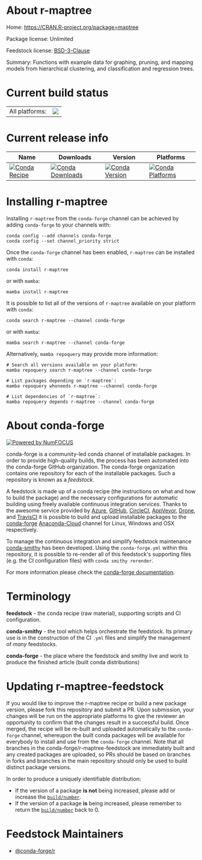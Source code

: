 About r-maptree
===============

Home: https://CRAN.R-project.org/package=maptree

Package license: Unlimited

Feedstock license: [BSD-3-Clause](https://github.com/conda-forge/r-maptree-feedstock/blob/main/LICENSE.txt)

Summary: Functions with example data for graphing, pruning, and mapping models from hierarchical clustering, and classification and regression trees.

Current build status
====================


<table><tr><td>All platforms:</td>
    <td>
      <a href="https://dev.azure.com/conda-forge/feedstock-builds/_build/latest?definitionId=2365&branchName=main">
        <img src="https://dev.azure.com/conda-forge/feedstock-builds/_apis/build/status/r-maptree-feedstock?branchName=main">
      </a>
    </td>
  </tr>
</table>

Current release info
====================

| Name | Downloads | Version | Platforms |
| --- | --- | --- | --- |
| [![Conda Recipe](https://img.shields.io/badge/recipe-r--maptree-green.svg)](https://anaconda.org/conda-forge/r-maptree) | [![Conda Downloads](https://img.shields.io/conda/dn/conda-forge/r-maptree.svg)](https://anaconda.org/conda-forge/r-maptree) | [![Conda Version](https://img.shields.io/conda/vn/conda-forge/r-maptree.svg)](https://anaconda.org/conda-forge/r-maptree) | [![Conda Platforms](https://img.shields.io/conda/pn/conda-forge/r-maptree.svg)](https://anaconda.org/conda-forge/r-maptree) |

Installing r-maptree
====================

Installing `r-maptree` from the `conda-forge` channel can be achieved by adding `conda-forge` to your channels with:

```
conda config --add channels conda-forge
conda config --set channel_priority strict
```

Once the `conda-forge` channel has been enabled, `r-maptree` can be installed with `conda`:

```
conda install r-maptree
```

or with `mamba`:

```
mamba install r-maptree
```

It is possible to list all of the versions of `r-maptree` available on your platform with `conda`:

```
conda search r-maptree --channel conda-forge
```

or with `mamba`:

```
mamba search r-maptree --channel conda-forge
```

Alternatively, `mamba repoquery` may provide more information:

```
# Search all versions available on your platform:
mamba repoquery search r-maptree --channel conda-forge

# List packages depending on `r-maptree`:
mamba repoquery whoneeds r-maptree --channel conda-forge

# List dependencies of `r-maptree`:
mamba repoquery depends r-maptree --channel conda-forge
```


About conda-forge
=================

[![Powered by
NumFOCUS](https://img.shields.io/badge/powered%20by-NumFOCUS-orange.svg?style=flat&colorA=E1523D&colorB=007D8A)](https://numfocus.org)

conda-forge is a community-led conda channel of installable packages.
In order to provide high-quality builds, the process has been automated into the
conda-forge GitHub organization. The conda-forge organization contains one repository
for each of the installable packages. Such a repository is known as a *feedstock*.

A feedstock is made up of a conda recipe (the instructions on what and how to build
the package) and the necessary configurations for automatic building using freely
available continuous integration services. Thanks to the awesome service provided by
[Azure](https://azure.microsoft.com/en-us/services/devops/), [GitHub](https://github.com/),
[CircleCI](https://circleci.com/), [AppVeyor](https://www.appveyor.com/),
[Drone](https://cloud.drone.io/welcome), and [TravisCI](https://travis-ci.com/)
it is possible to build and upload installable packages to the
[conda-forge](https://anaconda.org/conda-forge) [Anaconda-Cloud](https://anaconda.org/)
channel for Linux, Windows and OSX respectively.

To manage the continuous integration and simplify feedstock maintenance
[conda-smithy](https://github.com/conda-forge/conda-smithy) has been developed.
Using the ``conda-forge.yml`` within this repository, it is possible to re-render all of
this feedstock's supporting files (e.g. the CI configuration files) with ``conda smithy rerender``.

For more information please check the [conda-forge documentation](https://conda-forge.org/docs/).

Terminology
===========

**feedstock** - the conda recipe (raw material), supporting scripts and CI configuration.

**conda-smithy** - the tool which helps orchestrate the feedstock.
                   Its primary use is in the construction of the CI ``.yml`` files
                   and simplify the management of *many* feedstocks.

**conda-forge** - the place where the feedstock and smithy live and work to
                  produce the finished article (built conda distributions)


Updating r-maptree-feedstock
============================

If you would like to improve the r-maptree recipe or build a new
package version, please fork this repository and submit a PR. Upon submission,
your changes will be run on the appropriate platforms to give the reviewer an
opportunity to confirm that the changes result in a successful build. Once
merged, the recipe will be re-built and uploaded automatically to the
`conda-forge` channel, whereupon the built conda packages will be available for
everybody to install and use from the `conda-forge` channel.
Note that all branches in the conda-forge/r-maptree-feedstock are
immediately built and any created packages are uploaded, so PRs should be based
on branches in forks and branches in the main repository should only be used to
build distinct package versions.

In order to produce a uniquely identifiable distribution:
 * If the version of a package **is not** being increased, please add or increase
   the [``build/number``](https://docs.conda.io/projects/conda-build/en/latest/resources/define-metadata.html#build-number-and-string).
 * If the version of a package **is** being increased, please remember to return
   the [``build/number``](https://docs.conda.io/projects/conda-build/en/latest/resources/define-metadata.html#build-number-and-string)
   back to 0.

Feedstock Maintainers
=====================

* [@conda-forge/r](https://github.com/conda-forge/r/)


